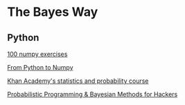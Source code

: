 # The Bayes Way

## Python

[100 numpy exercises](https://github.com/rougier/numpy-100/blob/master/100_Numpy_exercises.md)

[From Python to Numpy](http://www.labri.fr/perso/nrougier/from-python-to-numpy/)

[Khan Academy's statistics and probability course](https://www.khanacademy.org/math/statistics-probability)

[Probabilistic Programming & Bayesian Methods for Hackers](https://camdavidsonpilon.github.io/Probabilistic-Programming-and-Bayesian-Methods-for-Hackers/)
